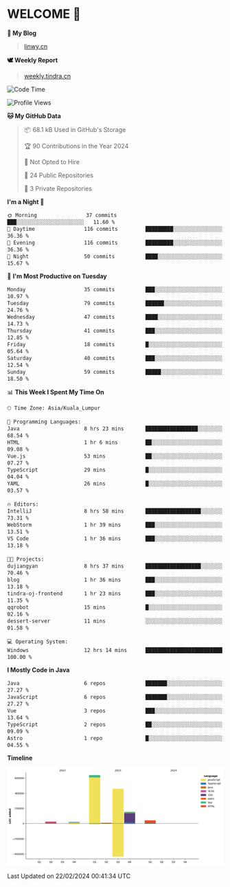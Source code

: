 # WELCOME 👋

**🐶 My Blog**
> [linwy.cn](linwy.cn)

**🕊️ Weekly Report**
> [weekly.tindra.cn](weekly.tindra.cn)
<!--START_SECTION:waka-->
![Code Time](http://img.shields.io/badge/Code%20Time-837%20hrs%2016%20mins-blue)

![Profile Views](http://img.shields.io/badge/Profile%20Views-0-blue)

**🐱 My GitHub Data** 

> 📦 68.1 kB Used in GitHub's Storage 
 > 
> 🏆 90 Contributions in the Year 2024
 > 
> 🚫 Not Opted to Hire
 > 
> 📜 24 Public Repositories 
 > 
> 🔑 3 Private Repositories 
 > 
**I'm a Night 🦉** 

```text
🌞 Morning                37 commits          ███░░░░░░░░░░░░░░░░░░░░░░   11.60 % 
🌆 Daytime                116 commits         █████████░░░░░░░░░░░░░░░░   36.36 % 
🌃 Evening                116 commits         █████████░░░░░░░░░░░░░░░░   36.36 % 
🌙 Night                  50 commits          ████░░░░░░░░░░░░░░░░░░░░░   15.67 % 
```
📅 **I'm Most Productive on Tuesday** 

```text
Monday                   35 commits          ███░░░░░░░░░░░░░░░░░░░░░░   10.97 % 
Tuesday                  79 commits          ██████░░░░░░░░░░░░░░░░░░░   24.76 % 
Wednesday                47 commits          ████░░░░░░░░░░░░░░░░░░░░░   14.73 % 
Thursday                 41 commits          ███░░░░░░░░░░░░░░░░░░░░░░   12.85 % 
Friday                   18 commits          █░░░░░░░░░░░░░░░░░░░░░░░░   05.64 % 
Saturday                 40 commits          ███░░░░░░░░░░░░░░░░░░░░░░   12.54 % 
Sunday                   59 commits          █████░░░░░░░░░░░░░░░░░░░░   18.50 % 
```


📊 **This Week I Spent My Time On** 

```text
🕑︎ Time Zone: Asia/Kuala_Lumpur

💬 Programming Languages: 
Java                     8 hrs 23 mins       █████████████████░░░░░░░░   68.54 % 
HTML                     1 hr 6 mins         ██░░░░░░░░░░░░░░░░░░░░░░░   09.08 % 
Vue.js                   53 mins             ██░░░░░░░░░░░░░░░░░░░░░░░   07.27 % 
TypeScript               29 mins             █░░░░░░░░░░░░░░░░░░░░░░░░   04.04 % 
YAML                     26 mins             █░░░░░░░░░░░░░░░░░░░░░░░░   03.57 % 

🔥 Editors: 
IntelliJ                 8 hrs 58 mins       ██████████████████░░░░░░░   73.31 % 
WebStorm                 1 hr 39 mins        ███░░░░░░░░░░░░░░░░░░░░░░   13.51 % 
VS Code                  1 hr 36 mins        ███░░░░░░░░░░░░░░░░░░░░░░   13.18 % 

🐱‍💻 Projects: 
dujiangyan               8 hrs 37 mins       ██████████████████░░░░░░░   70.46 % 
blog                     1 hr 36 mins        ███░░░░░░░░░░░░░░░░░░░░░░   13.18 % 
tindra-oj-frontend       1 hr 23 mins        ███░░░░░░░░░░░░░░░░░░░░░░   11.35 % 
qqrobot                  15 mins             █░░░░░░░░░░░░░░░░░░░░░░░░   02.16 % 
dessert-server           11 mins             ░░░░░░░░░░░░░░░░░░░░░░░░░   01.58 % 

💻 Operating System: 
Windows                  12 hrs 14 mins      █████████████████████████   100.00 % 
```

**I Mostly Code in Java** 

```text
Java                     6 repos             ███████░░░░░░░░░░░░░░░░░░   27.27 % 
JavaScript               6 repos             ███████░░░░░░░░░░░░░░░░░░   27.27 % 
Vue                      3 repos             ███░░░░░░░░░░░░░░░░░░░░░░   13.64 % 
TypeScript               2 repos             ██░░░░░░░░░░░░░░░░░░░░░░░   09.09 % 
Astro                    1 repo              █░░░░░░░░░░░░░░░░░░░░░░░░   04.55 % 
```



**Timeline**

![Lines of Code chart](https://raw.githubusercontent.com/rieraa/rieraa/main/assets/bar_graph.png)


 Last Updated on 22/02/2024 00:41:34 UTC
<!--END_SECTION:waka-->
